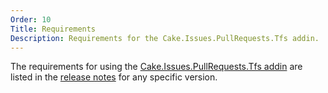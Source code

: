 ```yaml
---
Order: 10
Title: Requirements
Description: Requirements for the Cake.Issues.PullRequests.Tfs addin.
---
```

The requirements for using the [Cake.Issues.PullRequests.Tfs addin] are listed in the [release notes] for any specific version.

[Cake.Issues.PullRequests.Tfs addin]: https://www.nuget.org/packages/Cake.Issues.PullRequests.Tfs
[release notes]: release-notes
